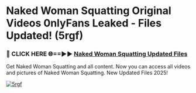 # Naked Woman Squatting Original Videos 0nlyFans Leaked - Files Updated! (5rgf)

<h3>🔴 CLICK HERE 🌐==►► <a href="https://tinyurl.com/up5wt9bj" rel="nofollow">Naked Woman Squatting Updated Files</a></h3>

Get Naked Woman Squatting and all content. Now you can access all videos and pictures of Naked Woman Squatting. New Updated Files 2025!

[![5rgf](https://i.imgur.com/ABiUzMV.gif)](https://tinyurl.com/up5wt9bj)
